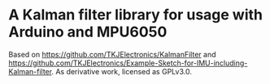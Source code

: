 # A Kalman filter library for usage with Arduino and MPU6050
Based on https://github.com/TKJElectronics/KalmanFilter and https://github.com/TKJElectronics/Example-Sketch-for-IMU-including-Kalman-filter.
As derivative work, licensed as GPLv3.0.